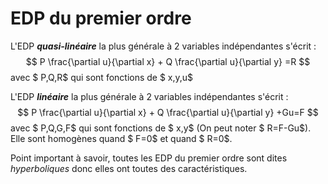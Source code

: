 # EDP du premier ordre

L'EDP ***quasi-linéaire*** la plus générale à 2 variables indépendantes s'écrit :
$$
 P \frac{\partial u}{\partial x} + Q \frac{\partial u}{\partial y} =R
$$
avec $ P,Q,R$ qui sont fonctions de $ x,y,u$

L'EDP ***linéaire*** la plus générale à 2 variables indépendantes s'écrit :
$$
 P \frac{\partial u}{\partial x} + Q \frac{\partial u}{\partial y} +Gu=F
$$
avec $ P,Q,G,F$ qui sont fonctions de $ x,y$ (On peut noter $ R=F-Gu$). 
Elle sont homogènes quand $ F=0$ et quand $ R=0$.

Point important à savoir, toutes les EDP du premier ordre sont dites *hyperboliques* donc elles ont toutes des caractéristiques.


